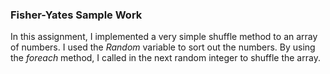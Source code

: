 ### Fisher-Yates Sample Work

In this assignment, I implemented a very simple shuffle method to an array of numbers. I used the _Random_ variable to sort out the numbers. By using the _foreach_ method, I called in the next random integer to shuffle the array.